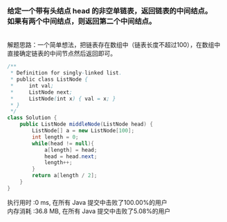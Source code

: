 ### 给定一个带有头结点 head 的非空单链表，返回链表的中间结点。<br>如果有两个中间结点，则返回第二个中间结点。
<br>
解题思路：一个简单想法，把链表存在数组中（链表长度不超过100），在数组中直接确定链表的中间节点然后返回即可。

```java
/**
 * Definition for singly-linked list.
 * public class ListNode {
 *     int val;
 *     ListNode next;
 *     ListNode(int x) { val = x; }
 * }
 */
class Solution {
    public ListNode middleNode(ListNode head) {
        ListNode[] a = new ListNode[100];
        int length = 0;
        while(head != null){
            a[length] = head;
            head = head.next;
            length++;
        }
        return a[length / 2];
    }
}
```
执行用时 :0 ms, 在所有 Java 提交中击败了100.00%的用户
<br>内存消耗 :36.8 MB, 在所有 Java 提交中击败了5.08%的用户